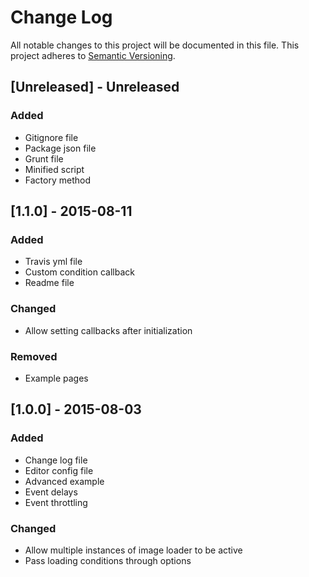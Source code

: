 # Change Log
All notable changes to this project will be documented in this file.
This project adheres to [Semantic Versioning](http://semver.org/).

## [Unreleased] - Unreleased
### Added
- Gitignore file
- Package json file
- Grunt file
- Minified script
- Factory method

## [1.1.0] - 2015-08-11
### Added
- Travis yml file
- Custom condition callback
- Readme file

### Changed
- Allow setting callbacks after initialization

### Removed
- Example pages

## [1.0.0] - 2015-08-03
### Added
- Change log file
- Editor config file
- Advanced example
- Event delays
- Event throttling

### Changed
- Allow multiple instances of image loader to be active
- Pass loading conditions through options
